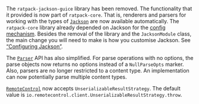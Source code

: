 <!-- 
This file contains the in progress release notes during the cycle.
It should not be considered the final announcement for any release at any time. 
-->

The `ratpack-jackson-guice` library has been removed. 
The functionality that it provided is now part of `ratpack-core`.
That is, renderers and parsers for working with the types of [`Jackson`](http://ratpack.io/manual/1.0.0/api/ratpack/jackson/Jackson.html) are now available automatically.
The `ratpack-core` library already depended on Jackson for the [config mechanism](http://ratpack.io/manual/1.0.0/config.html).
Besides the removal of the library and the `JacksonModule` class, the main change you will need to make is how you customise Jackson.
See [“Configuring Jackson”](http://ratpack.io/manual/1.0.0/jackson.html#configuring_jackson).

The [`Parser`](http://ratpack.io/manual/1.0.0/api/ratpack/parse/Parser.html) API has also simplified.
For parse operations with no options, the parse objects now returns no options instead of a `NullParseOpts` marker.
Also, parsers are no longer restricted to a content type.
An implementation can now potentially parse multiple content types.

[`RemoteControl`](http://ratpack.io/manual/1.0.0/api/ratpack/test/remote/RemoteControl.html) now accepts `UnserializableResultStrategy`.
The default value is `io.remotecontrol.client.UnserializableResultStrategy.throw`.

